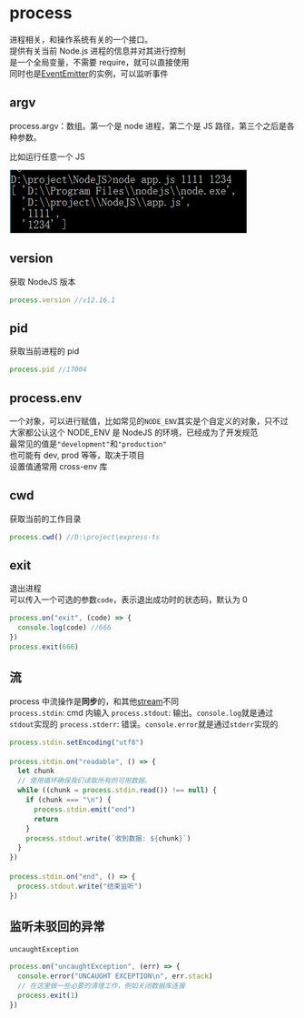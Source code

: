 # process

进程相关，和操作系统有关的一个接口。  
提供有关当前 Node.js 进程的信息并对其进行控制  
是一个全局变量，不需要 require，就可以直接使用  
同时也是[EventEmitter](./002_event_loop.md)的实例，可以监听事件

## argv

process.argv：数组。第一个是 node 进程，第二个是 JS 路径，第三个之后是各种参数。

比如运行任意一个 JS

![](../images/0d2b050614f4fd3eb88ace1164824afc.png)

## version

获取 NodeJS 版本

```js
process.version //v12.16.1
```

## pid

获取当前进程的 pid

```js
process.pid //17004
```

## process.env

一个对象，可以进行赋值，比如常见的`NODE_ENV`其实是个自定义的对象，只不过大家都公认这个 NODE_ENV 是 NodeJS 的环境，已经成为了开发规范  
最常见的值是`"development"`和`"production"`  
也可能有 dev, prod 等等，取决于项目  
设置值通常用 cross-env 库

## cwd

获取当前的工作目录

```js
process.cwd() //D:\project\express-ts
```

## exit

退出进程  
可以传入一个可选的参数`code`，表示退出成功时的状态码，默认为 0

```js
process.on("exit", (code) => {
  console.log(code) //666
})
process.exit(666)
```

## 流

process 中流操作是**同步**的，和其他[stream](./006_stream.md)不同  
`process.stdin`: cmd 内输入
`process.stdout`: 输出。`console.log`就是通过`stdout`实现的
`process.stderr`: 错误。`console.error`就是通过`stderr`实现的

```js
process.stdin.setEncoding("utf8")

process.stdin.on("readable", () => {
  let chunk
  // 使用循环确保我们读取所有的可用数据。
  while ((chunk = process.stdin.read()) !== null) {
    if (chunk === "\n") {
      process.stdin.emit("end")
      return
    }
    process.stdout.write(`收到数据: ${chunk}`)
  }
})

process.stdin.on("end", () => {
  process.stdout.write("结束监听")
})
```

## 监听未驳回的异常

`uncaughtException`

```js
process.on("uncaughtException", (err) => {
  console.error("UNCAUGHT EXCEPTION\n", err.stack)
  // 在这里做一些必要的清理工作，例如关闭数据库连接
  process.exit(1)
})
```
